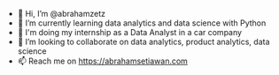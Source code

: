 - 👋 Hi, I’m @abrahamzetz
- 🌱 I’m currently learning data analytics and data science with Python
- 🚙 I'm doing my internship as a Data Analyst in a car company
- 💞️ I’m looking to collaborate on data analytics, product analytics, data science
- 📫 Reach me on https://abrahamsetiawan.com

<!---
abrahamzetz/abrahamzetz is a ✨ special ✨ repository because its `README.md` (this file) appears on your GitHub profile.
You can click the Preview link to take a look at your changes.
--->
